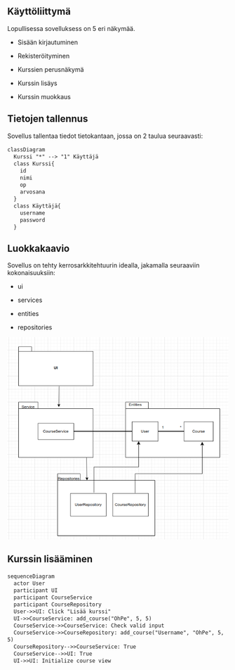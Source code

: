 ## Käyttöliittymä

Lopullisessa sovelluksess on 5 eri näkymää.

- Sisään kirjautuminen

- Rekisteröityminen

- Kurssien perusnäkymä

- Kurssin lisäys

- Kurssin muokkaus

## Tietojen tallennus

Sovellus tallentaa tiedot tietokantaan, jossa on 2 taulua seuraavasti:

```mermaid
classDiagram
  Kurssi "*" --> "1" Käyttäjä
  class Kurssi{
    id
    nimi
    op
    arvosana
  }
  class Käyttäjä{
    username
    password
  }
```

## Luokkakaavio

Sovellus on tehty kerrosarkkitehtuurin idealla, jakamalla seuraaviin kokonaisuuksiin:

- ui

- services

- entities

- repositories

![luokkakaavio](./images/luokkakaavio.png)

## Kurssin lisääminen

```mermaid
sequenceDiagram
  actor User
  participant UI
  participant CourseService
  participant CourseRepository
  User->>UI: Click "Lisää kurssi"
  UI->>CourseService: add_course("OhPe", 5, 5)
  CourseService->>CourseService: Check valid input
  CourseService->>CourseRepository: add_course("Username", "OhPe", 5, 5)
  CourseRepository-->>CourseService: True
  CourseService-->>UI: True
  UI->>UI: Initialize course view
```
  
  

